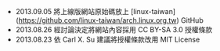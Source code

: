 * 2013.09.05 將上線版網站原始碼放上 [linux-taiwan] (https://github.com/linux-taiwan/arch.linux.org.tw) GitHub
* 2013.08.26 經討論決定將網站內容採用 CC BY-SA 3.0 授權條款
* 2013.08.23 依 Carl X. Su 建議將授權條款改用 MIT License
